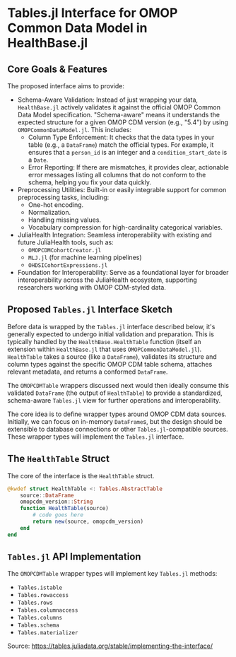 # Tables.jl Interface for OMOP Common Data Model in HealthBase.jl

## Core Goals & Features

The proposed interface aims to provide:

- Schema-Aware Validation: Instead of just wrapping your data, `HealthBase.jl` actively validates it against the official OMOP Common Data Model specification. "Schema-aware" means it understands the expected structure for a given OMOP CDM version (e.g., "5.4") by using `OMOPCommonDataModel.jl`. This includes:
    - Column Type Enforcement: It checks that the data types in your table (e.g., a `DataFrame`) match the official types. For example, it ensures that a `person_id` is an integer and a `condition_start_date` is a `Date`.
    - Error Reporting: If there are mismatches, it provides clear, actionable error messages listing all columns that do not conform to the schema, helping you fix your data quickly.
- Preprocessing Utilities: Built-in or easily integrable support for common preprocessing tasks, including:
    - One-hot encoding.
    - Normalization.
    - Handling missing values.
    - Vocabulary compression for high-cardinality categorical variables.
- JuliaHealth Integration: Seamless interoperability with existing and future JuliaHealth tools, such as:
    - `OMOPCDMCohortCreator.jl`
    - `MLJ.jl` (for machine learning pipelines)
    - `OHDSICohortExpressions.jl`
- Foundation for Interoperability: Serve as a foundational layer for broader interoperability across the JuliaHealth ecosystem, supporting researchers working with OMOP CDM-styled data.

## Proposed `Tables.jl` Interface Sketch

Before data is wrapped by the `Tables.jl` interface described below, it's generally expected to undergo initial validation and preparation. This is typically handled by the `HealthBase.HealthTable` function (itself an extension within `HealthBase.jl` that uses `OMOPCommonDataModel.jl`). `HealthTable` takes a source (like a `DataFrame`), validates its structure and column types against the specific OMOP CDM table schema, attaches relevant metadata, and returns a conformed `DataFrame`.

The `OMOPCDMTable` wrappers discussed next would then ideally consume this validated `DataFrame` (the output of `HealthTable`) to provide a standardized, schema-aware `Tables.jl` view for further operations and interoperability.

The core idea is to define wrapper types around OMOP CDM data sources. Initially, we can focus on in-memory `DataFrame`s, but the design should be extensible to database connections or other `Tables.jl`-compatible sources. These wrapper types will implement the `Tables.jl` interface.

## The `HealthTable` Struct

The core of the interface is the `HealthTable` struct. 

```julia
@kwdef struct HealthTable <: Tables.AbstractTable
    source::DataFrame
    omopcdm_version::String
    function HealthTable(source)
        # code goes here
        return new(source, omopcdm_version)
    end
end
```

## `Tables.jl` API Implementation

The `OMOPCDMTable` wrapper types will implement key `Tables.jl` methods:

- `Tables.istable`
- `Tables.rowaccess`
- `Tables.rows`
- `Tables.columnaccess`
- `Tables.columns`
- `Tables.schema`
- `Tables.materializer`

Source: https://tables.juliadata.org/stable/implementing-the-interface/
